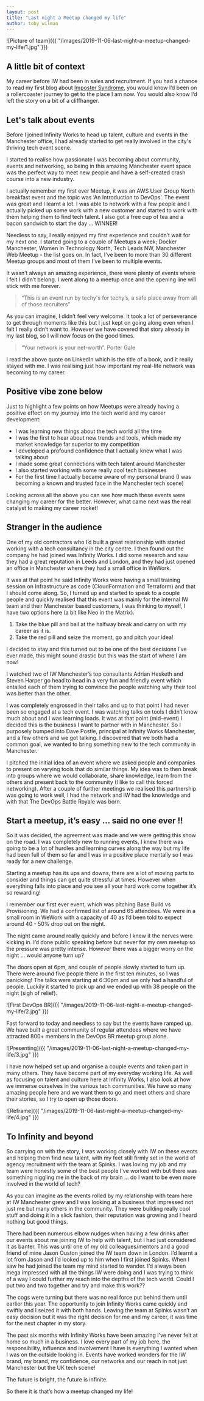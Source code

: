 ```yaml
---
layout: post
title: "Last night a Meetup changed my life"
author: toby_wilman
---
```


![Picture of team]({{ "/images/2019-11-06-last-night-a-meetup-changed-my-life/1.jpg" }})

## A little bit of context

My career before IW had been in sales and recruitment. If you had a chance to read my first blog about [Imposter Syndrome](https://engineering.infinityworks.com/imposter-syndrome/), you would know I’d been on a rollercoaster journey to get to the place I am now. You would also know I’d left the story on a bit of a cliffhanger.

## Let's talk about events

Before I joined Infinity Works to head up talent, culture and events in the Manchester office, I had already started to get really involved in the city's thriving tech event scene.

I started to realise how passionate I was becoming about community, events and networking, so being in this amazing Manchester event space was the perfect way to meet new people and have a self-created crash course into a new industry.

I actually remember my first ever Meetup, it was an AWS User Group North breakfast event and the topic was ‘An Introduction to DevOps’. The event was great and I learnt a lot. I was able to network with a few people and I actually picked up some work with a new customer and started to work with them helping them to find tech talent. I also got a free cup of tea and a bacon sandwich to start the day … WINNER!

Needless to say, I really enjoyed my first experience and couldn’t wait for my next one. I started going to a couple of Meetups a week; Docker Manchester, Women in Technology North, Tech Leads NW, Manchester Web Meetup - the list goes on. In fact, I’ve been to more than 30 different Meetup groups and most of them I’ve been to multiple events.

It wasn’t always an amazing experience, there were plenty of events where I felt I didn’t belong. I went along to a meetup once and the opening line will stick with me forever.

> “This is an event run by techy's for techy’s, a safe place away from all of those recruiters”

As you can imagine, I didn’t feel very welcome. It took a lot of perseverance to get through moments like this but I just kept on going along even when I felt I really didn’t want to. However we have covered that story already in my last blog, so I will now focus on the good times.

> “Your network is your net-worth”.  Porter Gale

I read the above quote on LinkedIn which is the title of a book, and it really stayed with me. I was realising just how important my real-life network was becoming to my career.

## Positive vibe zone below

Just to highlight a few points on how Meetups were already having a positive effect on my journey into the tech world and my career development:

* I was learning new things about the tech world all the time
* I was the first to hear about new trends and tools, which made my market knowledge far superior to my competition
* I developed a profound confidence that I actually knew what I was talking about
* I made some great connections with tech talent around Manchester
* I also started working with some really cool tech businesses
* For the first time I actually became aware of my personal brand (I was becoming a known and trusted face in the Manchester tech scene)

Looking across all the above you can see how much these events were changing my career for the better. However, what came next was the real catalyst to making my career rocket!

## Stranger in the audience

One of my old contractors who I’d built a great relationship with started working with a tech consultancy in the city centre. I then found out the company he had joined was Infinity Works. I did some research and saw they had a great reputation in Leeds and London, and they had just opened an office in Manchester where they had a small office in WeWork.

It was at that point he said Infinity Works were having a small training session on Infrastructure as code (CloudFormation and Terraform) and that I should come along. So, I turned up and started to speak to a couple people and quickly realised that this event was mainly for the internal IW team and their Manchester based customers, I was thinking to myself, I have two options here (a bit like Neo in the Matrix).

1. Take the blue pill and bail at the halfway break and carry on with my career as it is.
1. Take the red pill and seize the moment, go and pitch your idea!

I decided to stay and this turned out to be one of the best decisions I’ve ever made, this might sound drastic but this was the start of where I am now!

I watched two of IW Manchester’s top consultants Adrian Hesketh and Steven Harper go head to head in a very fun and friendly event which entailed each of them trying to convince the people watching why their tool was better than the other.

I was completely engrossed in their talks and up to that point I had never been so engaged at a tech event. I was watching talks on tools I didn’t know much about and I was learning loads. It was at that point (mid-event) I decided this is the business I want to partner with in Manchester. So I purposely bumped into Dave Postle, principal at Infinity Works Manchester, and a few others and we got talking. I discovered that we both had a common goal, we wanted to bring something new to the tech community in Manchester.

I pitched the initial idea of an event where we asked people and companies to present on varying tools that do similar things. My idea was to then break into groups where we would collaborate, share knowledge, learn from the others and present back to the community (I like to call this forced networking). After a couple of further meetings we realised this partnership was going to work well, I had the network and IW had the knowledge and with that The DevOps Battle Royale was born.

## Start a meetup, it’s easy … said no one ever !!

So it was decided, the agreement was made and we were getting this show on the road. I was completely new to running events, I knew there was going to be a lot of hurdles and learning curves along the way but my life had been full of them so far and I was in a positive place mentally so I was ready for a new challenge.

Starting a meetup has its ups and downs, there are a lot of moving parts to consider and things can get quite stressful at times. However when everything falls into place and you see all your hard work come together it’s so rewarding!

I remember our first ever event, which was pitching Base Build vs Provisioning. We had a confirmed list of around 65 attendees. We were in a small room in WeWork with a capacity of 40 as I’d been told to expect around 40 - 50% drop out on the night.

The night came around really quickly and before I knew it the nerves were kicking in. I’d done public speaking before but never for my own meetup so the pressure was pretty intense. However there was a bigger worry on the night … would anyone turn up?

The doors open at 6pm, and couple of people slowly started to turn up. There were around five people there in the first ten minutes, so I was panicking! The talks were starting at 6:30pm and we only had a handful of people. Luckily it started to pick up and we ended up with 38 people on the night (sigh of relief).

![First DevOps BR]({{ "/images/2019-11-06-last-night-a-meetup-changed-my-life/2.jpg" }})

Fast forward to today and needless to say but the events have ramped up. We have built a great community of regular attendees where we have attracted 800+ members in the DevOps BR meetup group alone.

![Presenting]({{ "/images/2019-11-06-last-night-a-meetup-changed-my-life/3.jpg" }})

I have now helped set up and organise a couple events and taken part in many others. They have become part of my everyday working life. As well as focusing on talent and culture here at Infinity Works, I also look at how we immerse ourselves in the various tech communities. We have so many amazing people here and we want them to go and meet others and share their stories, so I try to open up those doors.

![Reframe]({{ "/images/2019-11-06-last-night-a-meetup-changed-my-life/4.jpg" }})

## To Infinity and beyond

So carrying on with the story, I was working closely with IW on these events and helping them find new talent, with my feet still firmly set in the world of agency recruitment with the team at Spinks. I was loving my job and my team were honestly some of the best people I've worked with but there was something niggling me in the back of my brain … do I want to be even more involved in the world of tech?

As you can imagine as the events rolled by my relationship with team here at IW Manchester grew and I was looking at a business that impressed not just me but many others in the community. They were building really cool stuff and doing it in a slick fashion, their reputation was growing and I heard nothing but good things.

There had been numerous elbow nudges when having a few drinks after our events about me joining IW to help with talent, but I had just considered it as banter. This was until one of my old colleagues/mentors and a good friend of mine Jason Ouston joined the IW team down in London. I’d learnt a lot from Jason and I’d looked up to him when I first joined Spinks. When I saw he had joined the team my mind started to wander. I’d always been mega impressed with all the things IW were doing and I was trying to think of a way I could further my reach into the depths of the tech world. Could I put two and two together and try and make this work??

The cogs were turning but there was no real force put behind them until earlier this year. The opportunity to join Infinity Works came quickly and swiftly and I seized it with both hands. Leaving the team at Spinks wasn’t an easy decision but it was the right decision for me and my career, it was time for the next chapter in my story.

The past six months with Infinity Works have been amazing I’ve never felt at home so much in a business. I love every part of my job here, the responsibility, influence and involvement I have is everything I wanted when I was on the outside looking in. Events have worked wonders for the IW brand, my brand, my confidence, our networks and our reach in not just Manchester but the UK tech scene!

The future is bright, the future is infinite.

So there it is that’s how a meetup changed my life!
